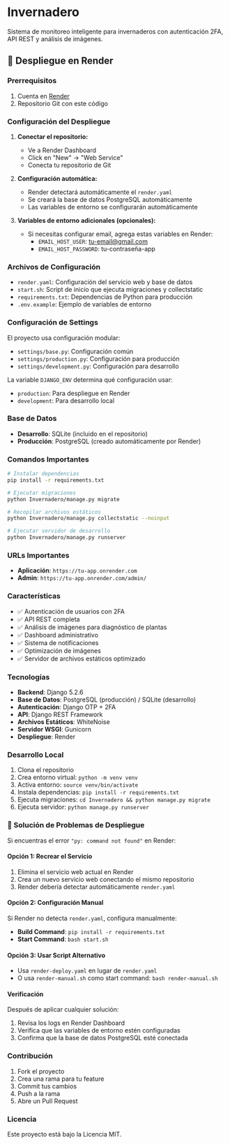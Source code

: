 # Invernadero

Sistema de monitoreo inteligente para invernaderos con autenticación 2FA, API REST y análisis de imágenes.

## 🚀 Despliegue en Render

### Prerrequisitos

1. Cuenta en [Render](https://render.com)
2. Repositorio Git con este código

### Configuración del Despliegue

1. **Conectar el repositorio:**
   - Ve a Render Dashboard
   - Click en "New" → "Web Service"
   - Conecta tu repositorio de Git

2. **Configuración automática:**
   - Render detectará automáticamente el `render.yaml`
   - Se creará la base de datos PostgreSQL automáticamente
   - Las variables de entorno se configurarán automáticamente

3. **Variables de entorno adicionales (opcionales):**
   - Si necesitas configurar email, agrega estas variables en Render:
     - `EMAIL_HOST_USER`: tu-email@gmail.com
     - `EMAIL_HOST_PASSWORD`: tu-contraseña-app

### Archivos de Configuración

- `render.yaml`: Configuración del servicio web y base de datos
- `start.sh`: Script de inicio que ejecuta migraciones y collectstatic
- `requirements.txt`: Dependencias de Python para producción
- `.env.example`: Ejemplo de variables de entorno

### Configuración de Settings

El proyecto usa configuración modular:
- `settings/base.py`: Configuración común
- `settings/production.py`: Configuración para producción
- `settings/development.py`: Configuración para desarrollo

La variable `DJANGO_ENV` determina qué configuración usar:
- `production`: Para despliegue en Render
- `development`: Para desarrollo local

### Base de Datos

- **Desarrollo**: SQLite (incluido en el repositorio)
- **Producción**: PostgreSQL (creado automáticamente por Render)

### Comandos Importantes

```bash
# Instalar dependencias
pip install -r requirements.txt

# Ejecutar migraciones
python Invernadero/manage.py migrate

# Recopilar archivos estáticos
python Invernadero/manage.py collectstatic --noinput

# Ejecutar servidor de desarrollo
python Invernadero/manage.py runserver
```

### URLs Importantes

- **Aplicación**: `https://tu-app.onrender.com`
- **Admin**: `https://tu-app.onrender.com/admin/`

### Características

- ✅ Autenticación de usuarios con 2FA
- ✅ API REST completa
- ✅ Análisis de imágenes para diagnóstico de plantas
- ✅ Dashboard administrativo
- ✅ Sistema de notificaciones
- ✅ Optimización de imágenes
- ✅ Servidor de archivos estáticos optimizado

### Tecnologías

- **Backend**: Django 5.2.6
- **Base de Datos**: PostgreSQL (producción) / SQLite (desarrollo)
- **Autenticación**: Django OTP + 2FA
- **API**: Django REST Framework
- **Archivos Estáticos**: WhiteNoise
- **Servidor WSGI**: Gunicorn
- **Despliegue**: Render

### Desarrollo Local

1. Clona el repositorio
2. Crea entorno virtual: `python -m venv venv`
3. Activa entorno: `source venv/bin/activate`
4. Instala dependencias: `pip install -r requirements.txt`
5. Ejecuta migraciones: `cd Invernadero && python manage.py migrate`
6. Ejecuta servidor: `python manage.py runserver`

### 🚨 Solución de Problemas de Despliegue

Si encuentras el error `"py: command not found"` en Render:

#### Opción 1: Recrear el Servicio
1. Elimina el servicio web actual en Render
2. Crea un nuevo servicio web conectando el mismo repositorio
3. Render debería detectar automáticamente `render.yaml`

#### Opción 2: Configuración Manual
Si Render no detecta `render.yaml`, configura manualmente:
- **Build Command**: `pip install -r requirements.txt`
- **Start Command**: `bash start.sh`

#### Opción 3: Usar Script Alternativo
- Usa `render-deploy.yaml` en lugar de `render.yaml`
- O usa `render-manual.sh` como start command: `bash render-manual.sh`

#### Verificación
Después de aplicar cualquier solución:
1. Revisa los logs en Render Dashboard
2. Verifica que las variables de entorno estén configuradas
3. Confirma que la base de datos PostgreSQL esté conectada

### Contribución

1. Fork el proyecto
2. Crea una rama para tu feature
3. Commit tus cambios
4. Push a la rama
5. Abre un Pull Request

### Licencia

Este proyecto está bajo la Licencia MIT.